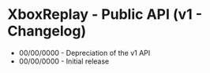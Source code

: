 # XboxReplay - Public API (v1 - Changelog)

-   00/00/0000 - Depreciation of the v1 API
-   00/00/0000 - Initial release
